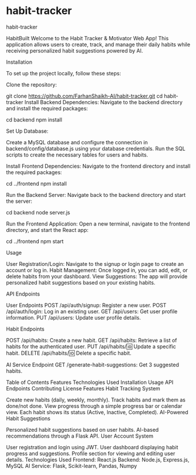 # habit-tracker
habit-tracker

HabitBuilt
Welcome to the Habit Tracker & Motivator Web App! This application allows users to create, track, and manage their daily habits while receiving personalized habit suggestions powered by AI.



Installation

To set up the project locally, follow these steps:

Clone the repository:

git clone https://github.com/FarhanShaikh-AI/habit-tracker.git
cd habit-tracker
Install Backend Dependencies: Navigate to the backend directory and install the required packages:

cd backend
npm install


Set Up Database:

Create a MySQL database and configure the connection in backend/config/database.js using your database credentials.
Run the SQL scripts to create the necessary tables for users and habits.


Install Frontend Dependencies: 
Navigate to the frontend directory and install the required packages:


cd ../frontend
npm install


Run the Backend Server: 
Navigate back to the backend directory and start the server:

cd backend
node server.js

Run the Frontend Application: 
Open a new terminal, navigate to the frontend directory, and start the React app:

cd ../frontend
npm start


Usage


User Registration/Login: Navigate to the signup or login page to create an account or log in.
Habit Management: Once logged in, you can add, edit, or delete habits from your dashboard.
View Suggestions: The app will provide personalized habit suggestions based on your existing habits.

API Endpoints

User Endpoints
POST /api/auth/signup: Register a new user.
POST /api/auth/login: Log in an existing user.
GET /api/users: Get user profile information.
PUT /api/users: Update user profile details.

Habit Endpoints

POST /api/habits: Create a new habit.
GET /api/habits: Retrieve a list of habits for the authenticated user.
PUT /api/habits/:id: Update a specific habit.
DELETE /api/habits/:id: Delete a specific habit.


AI Service Endpoint
GET /generate-habit-suggestions: Get 3 suggested habits.




Table of Contents
Features
Technologies Used
Installation
Usage
API Endpoints
Contributing
License
Features
Habit Tracking System

Create new habits (daily, weekly, monthly).
Track habits and mark them as done/not done.
View progress through a simple progress bar or calendar view.
Each habit shows its status (Active, Inactive, Completed).
AI-Powered Habit Suggestions

Personalized habit suggestions based on user habits.
AI-based recommendations through a Flask API.
User Account System

User registration and login using JWT.
User dashboard displaying habit progress and suggestions.
Profile section for viewing and editing user details.
Technologies Used
Frontend: React.js
Backend: Node.js, Express.js, MySQL
AI Service: Flask, Scikit-learn, Pandas, Numpy
